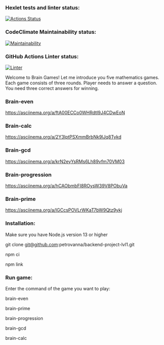 ### Hexlet tests and linter status:
[![Actions Status](https://github.com/petrovanna/backend-project-lvl1/workflows/hexlet-check/badge.svg)](https://github.com/petrovanna/backend-project-lvl1/actions)

### CodeClimate Maintainability status:
[![Maintainability](https://api.codeclimate.com/v1/badges/9815b59dacaa03280837/maintainability)](https://codeclimate.com/github/petrovanna/backend-project-lvl1/maintainability)

### GitHub Actions Linter status:
[![Linter](https://github.com/petrovanna/backend-project-lvl1/workflows/Linter/badge.svg)](https://github.com/petrovanna/backend-project-lvl1/actions/workflows/lint.yml)

Welcome to Brain Games! Let me introduce you five mathematics games.
Each game consists of three rounds. Player needs to answer a question.
You need three correct answers for winning. 

### Brain-even

https://asciinema.org/a/ftA00ECCo0WHRdtl9J4CDwEoN

### Brain-calc

https://asciinema.org/a/2Y3lptPSXmmBrbNk9lJq8Tykd

### Brain-gcd

https://asciinema.org/a/krN2eyYsRMs6Lh89vfm70VM03

### Brain-progression

https://asciinema.org/a/hCAObmbFI8ROysW39V8PObuVa

### Brain-prime

https://asciinema.org/a/lGCcsPOVLrWKaT7bW9Qtz9ykj

### Installation:

Make sure you have Node.js version 13 or higher

git clone git@github.com:petrovanna/backend-project-lvl1.git

npm ci

npm link

### Run game:

Enter the command of the game you want to play:

brain-even

brain-prime

brain-progression

brain-gcd

brain-calc


